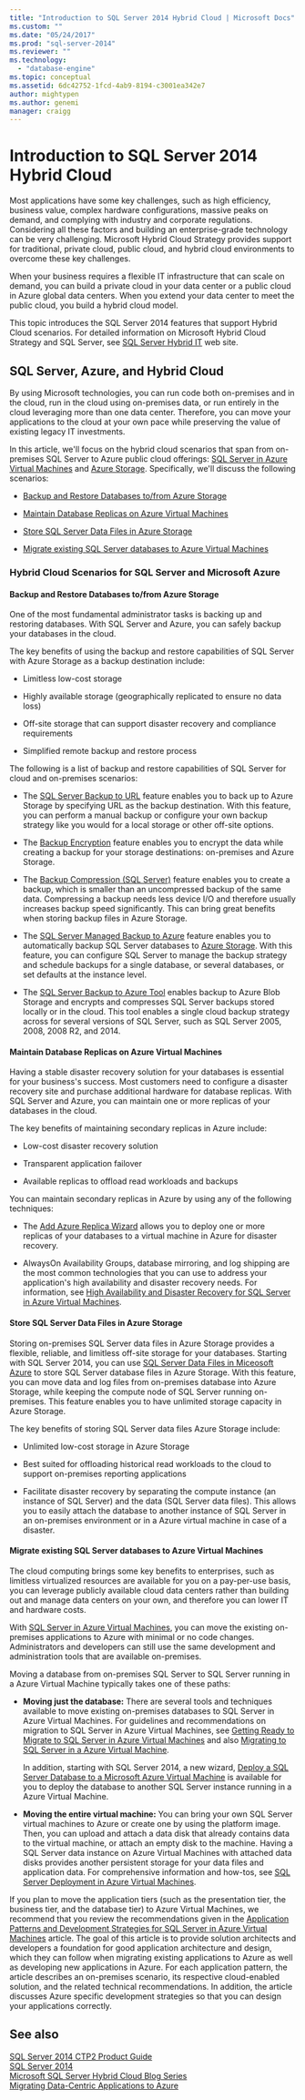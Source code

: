 ```yaml
---
title: "Introduction to SQL Server 2014 Hybrid Cloud | Microsoft Docs"
ms.custom: ""
ms.date: "05/24/2017"
ms.prod: "sql-server-2014"
ms.reviewer: ""
ms.technology: 
  - "database-engine"
ms.topic: conceptual
ms.assetid: 6dc42752-1fcd-4ab9-8194-c3001ea342e7
author: mightypen
ms.author: genemi
manager: craigg
---
```

# Introduction to SQL Server 2014 Hybrid Cloud
 Most applications have some key challenges, such as high efficiency, business value, complex hardware configurations, massive peaks on demand, and complying with industry and corporate regulations. Considering all these factors and building an enterprise-grade technology can be very challenging. Microsoft Hybrid Cloud Strategy provides support for traditional, private cloud, public cloud, and hybrid cloud environments to overcome these key challenges. 
 
 When your business requires a flexible IT infrastructure that can scale on demand, you can build a private cloud in your data center or a public cloud in Azure global data centers. When you extend your data center to meet the public cloud, you build a hybrid cloud model. 
 
 This topic introduces the SQL Server 2014 features that support Hybrid Cloud scenarios. For detailed information on Microsoft Hybrid Cloud Strategy and SQL Server, see [SQL Server Hybrid IT](https://www.microsoft.com/sqlserver/solutions-technologies/hybrid-It.aspx) web site. 
 
## SQL Server, Azure, and Hybrid Cloud 
 By using Microsoft technologies, you can run code both on-premises and in the cloud, run in the cloud using on-premises data, or run entirely in the cloud leveraging more than one data center. Therefore, you can move your applications to the cloud at your own pace while preserving the value of existing legacy IT investments. 
 
 In this article, we'll focus on the hybrid cloud scenarios that span from on-premises SQL Server to Azure public cloud offerings: [SQL Server in Azure Virtual Machines](https://msdn.microsoft.com/library/azure/jj823132.aspx) and [Azure Storage](http://www.azure.com/documentation/services/storage/). Specifically, we'll discuss the following scenarios: 
 
-  [Backup and Restore Databases to/from Azure Storage](../../2014/getting-started/introduction-to-sql-server-2014-hybrid-cloud.md#backup) 
 
-  [Maintain Database Replicas on Azure Virtual Machines](../../2014/getting-started/introduction-to-sql-server-2014-hybrid-cloud.md#replica) 
 
-  [Store SQL Server Data Files in Azure Storage](../../2014/getting-started/introduction-to-sql-server-2014-hybrid-cloud.md#store) 
 
-  [Migrate existing SQL Server databases to Azure Virtual Machines](../../2014/getting-started/introduction-to-sql-server-2014-hybrid-cloud.md#migrate) 
 
### Hybrid Cloud Scenarios for SQL Server and Microsoft Azure 
 
#### <a name="backup"></a> Backup and Restore Databases to/from Azure Storage 
 One of the most fundamental administrator tasks is backing up and restoring databases. With SQL Server and Azure, you can safely backup your databases in the cloud. 
 
 The key benefits of using the backup and restore capabilities of SQL Server with Azure Storage as a backup destination include: 
 
-  Limitless low-cost storage 
 
-  Highly available storage (geographically replicated to ensure no data loss) 
 
-  Off-site storage that can support disaster recovery and compliance requirements 
 
-  Simplified remote backup and restore process 
 
 The following is a list of backup and restore capabilities of SQL Server for cloud and on-premises scenarios: 
 
-  The [SQL Server Backup to URL](../relational-databases/backup-restore/sql-server-backup-to-url.md) feature enables you to back up to Azure Storage by specifying URL as the backup destination. With this feature, you can perform a manual backup or configure your own backup strategy like you would for a local storage or other off-site options. 
 
-  The [Backup Encryption](../relational-databases/backup-restore/backup-encryption.md) feature enables you to encrypt the data while creating a backup for your storage destinations: on-premises and Azure Storage. 
 
-  The [Backup Compression (SQL Server)](../relational-databases/backup-restore/backup-compression-sql-server.md) feature enables you to create a backup, which is smaller than an uncompressed backup of the same data. Compressing a backup needs less device I/O and therefore usually increases backup speed significantly. This can bring great benefits when storing backup files in Azure Storage. 
 
-  The [SQL Server Managed Backup to Azure](https://msdn.microsoft.com/library/dn606152(v=sql.120).aspx) feature enables you to automatically backup SQL Server databases to [Azure Storage](http://www.azure.com/documentation/services/storage/). With this feature, you can configure SQL Server to manage the backup strategy and schedule backups for a single database, or several databases, or set defaults at the instance level. 
 
-  The [SQL Server Backup to Azure Tool](https://www.microsoft.com/download/details.aspx?id=40740) enables backup to Azure Blob Storage and encrypts and compresses SQL Server backups stored locally or in the cloud. This tool enables a single cloud backup strategy across for several versions of SQL Server, such as SQL Server 2005, 2008, 2008 R2, and 2014. 
 
#### <a name="replica"></a> Maintain Database Replicas on Azure Virtual Machines 
 Having a stable disaster recovery solution for your databases is essential for your business's success. Most customers need to configure a disaster recovery site and purchase additional hardware for database replicas. With SQL Server and Azure, you can maintain one or more replicas of your databases in the cloud. 
 
 The key benefits of maintaining secondary replicas in Azure include: 
 
-  Low-cost disaster recovery solution 
 
-  Transparent application failover 
 
-  Available replicas to offload read workloads and backups 
 
 You can maintain secondary replicas in Azure by using any of the following techniques: 
 
-  The [Add Azure Replica Wizard](https://msdn.microsoft.com/library/dn463980\(v=sql.120\).aspx) allows you to deploy one or more replicas of your databases to a virtual machine in Azure for disaster recovery. 
 
-  AlwaysOn Availability Groups, database mirroring, and log shipping are the most common technologies that you can use to address your application's high availability and disaster recovery needs. For information, see [High Availability and Disaster Recovery for SQL Server in Azure Virtual Machines](https://msdn.microsoft.com/library/azure/jj870962.aspx). 
 
#### <a name="store"></a> Store SQL Server Data Files in Azure Storage 
 Storing on-premises SQL Server data files in Azure Storage provides a flexible, reliable, and limitless off-site storage for your databases. Starting with SQL Server 2014, you can use [SQL Server Data Files in Miceosoft Azure](https://docs.microsoft.com/sql/relational-databases/databases/sql-server-data-files-in-microsoft-azure) to store SQL Server database files in Azure Storage. With this feature, you can move data and log files from on-premises database into Azure Storage, while keeping the compute node of SQL Server running on-premises. This feature enables you to have unlimited storage capacity in Azure Storage. 
 
 The key benefits of storing SQL Server data files Azure Storage include: 
 
-  Unlimited low-cost storage in Azure Storage 
 
-  Best suited for offloading historical read workloads to the cloud to support on-premises reporting applications 
 
-  Facilitate disaster recovery by separating the compute instance (an instance of SQL Server) and the data (SQL Server data files). This allows you to easily attach the database to another instance of SQL Server in an on-premises environment or in a Azure virtual machine in case of a disaster. 
 
#### <a name="migrate"></a> Migrate existing SQL Server databases to Azure Virtual Machines 
 The cloud computing brings some key benefits to enterprises, such as limitless virtualized resources are available for you on a pay-per-use basis, you can leverage publicly available cloud data centers rather than building out and manage data centers on your own, and therefore you can lower IT and hardware costs. 
 
 With [SQL Server in Azure Virtual Machines](https://msdn.microsoft.com/library/azure/jj823132.aspx), you can move the existing on-premises applications to Azure with minimal or no code changes. Administrators and developers can still use the same development and administration tools that are available on-premises. 
 
 Moving a database from on-premises SQL Server to SQL Server running in a Azure Virtual Machine typically takes one of these paths: 
 
-  **Moving just the database:** There are several tools and techniques available to move existing on-premises databases to SQL Server in Azure Virtual Machines. For guidelines and recommendations on migration to SQL Server in Azure Virtual Machines, see [Getting Ready to Migrate to SQL Server in Azure Virtual Machines](https://msdn.microsoft.com/library/dn133142.aspx) and also [Migrating to SQL Server in a Azure Virtual Machine](https://msdn.microsoft.com/library/jj156165.aspx). 
 
   In addition, starting with SQL Server 2014, a new wizard, [Deploy a SQL Server Database to a Microsoft Azure Virtual Machine](../relational-databases/databases/deploy-a-sql-server-database-to-a-microsoft-azure-virtual-machine.md) is available for you to deploy the database to another SQL Server instance running in a Azure Virtual Machine. 
 
-  **Moving the entire virtual machine:** You can bring your own SQL Server virtual machines to Azure or create one by using the platform image. Then, you can upload and attach a data disk that already contains data to the virtual machine, or attach an empty disk to the machine. Having a SQL Server data instance on Azure Virtual Machines with attached data disks provides another persistent storage for your data files and application data. For comprehensive information and how-tos, see [SQL Server Deployment in Azure Virtual Machines](https://msdn.microsoft.com/library/dn133141.aspx). 
 
 If you plan to move the application tiers (such as the presentation tier, the business tier, and the database tier) to Azure Virtual Machines, we recommend that you review the recommendations given in the [Application Patterns and Development Strategies for SQL Server in Azure Virtual Machines](https://msdn.microsoft.com/library/dn574746.aspx) article. The goal of this article is to provide solution architects and developers a foundation for good application architecture and design, which they can follow when migrating existing applications to Azure as well as developing new applications in Azure. For each application pattern, the article describes an on-premises scenario, its respective cloud-enabled solution, and the related technical recommendations. In addition, the article discusses Azure specific development strategies so that you can design your applications correctly. 
 
## See also 
 [SQL Server 2014 CTP2 Product Guide](https://www.microsoft.com/download/details.aspx?id=39269)  
 [SQL Server 2014](https://www.microsoft.com/sqlserver/sql-server-2014.aspx)  
 [Microsoft SQL Server Hybrid Cloud Blog Series](https://blogs.msdn.com/b/azure/archive/2013/10/16/microsoft-sql-server-hybrid-cloud-blog-series.aspx)  
 [Migrating Data-Centric Applications to Azure](https://msdn.microsoft.com/library/jj156154.aspx) 
 
 
